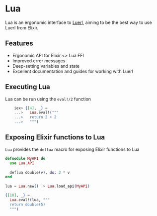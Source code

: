 # Lua

<!-- MDOC !-->

Lua is an ergonomic interface to [Luerl](https://github.com/rvirding/luerl), aiming to be the best way to use Luerl from Elixir.

## Features

* Ergonomic API for Elixir <> Lua FFI
* Improved error messages
* Deep-setting variables and state
* Excellent documentation and guides for working with Luerl

## Executing Lua

Lua can be run using the `eval!/2` function

``` elixir
    iex> {[4], _} =
    ...>   Lua.eval!("""
    ...>   return 2 + 2
    ...>   """)

```

## Exposing Elixir functions to Lua

`Lua` provides the `deflua` macro for exposing Elixir functions to Lua

``` elixir
defmodule MyAPI do
  use Lua.API
      
  deflua double(v), do: 2 * v
end
    
lua = Lua.new() |> Lua.load_api(MyAPI)

{[10], _} =
  Lua.eval!(lua, """
  return double(5)
  """)

```
